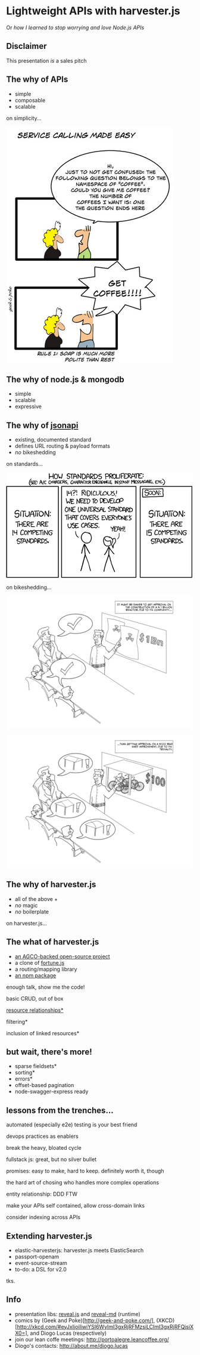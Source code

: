 Lightweight APIs with harvester.js
==========
Or *how I learned to stop worrying and love Node.js APIs*

Disclaimer
----------
This presentation *is* a sales pitch


The why of APIs
---------------
* simple
* composable
* scalable


on simplicity...


![Soap is much more polite than rest](/images/rest-vs-soap.png "Soap is much more polite than rest")


The why of node.js & mongodb
----------------------------
* simple
* scalable
* expressive


The why of [jsonapi](http://jsonapi.org/)
------------------
* existing, documented standard
* defines URL routing & payload formats
* *no* bikeshedding


on standards...


![XKCD: competing standards](/images/xkcd-standards.png "XKCD: competing standards")


on bikeshedding...


![Alt text](/images/bikeshedding00.png "Reactors are easy to discuss")

 
![Alt text](/images/bikeshedding01.png "Bikesheds, on the other hand, are really hard")


The why of harvester.js
-----------------------
* all of the above +
* *no* magic
* *no* boilerplate


on harvester.js...


The what of harvester.js
------------------------
* [an AGCO-backed open-source project](http://developer.agcocorp.com)
* a clone of [fortune.js](http://fortunejs.com/)
* a routing/mapping library
* [an npm package](https://www.npmjs.com/package/harvesterjs)


enough talk, show me the code!


basic CRUD, out of box


[resource relationships*](http://jsonapi.org/format/#document-structure-resource-relationships)


filtering*


inclusion of linked resources*


but wait, there's more!
-----------------------
* sparse fieldsets*
* sorting*
* errors*
* offset-based pagination
* node-swagger-express ready


lessons from the trenches...
----------------------------


automated (especially e2e) testing is your best friend


devops practices as enablers


break the heavy, bloated cycle


fullstack js: great, but no silver bullet


promises: easy to make, hard to keep.
definitely worth it, though


the hard art of chosing who handles more complex operations


entity relationship: DDD FTW


make your APIs self contained, allow cross-domain links


consider indexing across APIs


Extending harvester.js
-----------------------
* elastic-harvesterjs: harvester.js meets ElasticSearch
* passport-openam
* event-source-stream
* to-do: a DSL for v2.0


tks.


Info
----
* presentation libs: [reveal.js](http://lab.hakim.se/reveal-js/#/) and [reveal-md](https://github.com/webpro/reveal-md) (runtime)
* comics by (Geek and Poke)[http://geek-and-poke.com/], (XKCD)[http://xkcd.com/#eyJxIjoiIiwiYSI6WyImI3gxRjRFMzsiLCImI3gxRjRFQjsiXX0=], and Diogo Lucas (respectively)
* join our lean coffe meetings: http://portoalegre.leancoffee.org/
* Diogo's contacts: http://about.me/diogo.lucas

